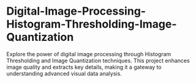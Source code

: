 # Digital-Image-Processing-Histogram-Thresholding-Image-Quantization
Explore the power of digital image processing through Histogram Thresholding and Image Quantization techniques. This project enhances image quality and extracts key details, making it a gateway to understanding advanced visual data analysis.
